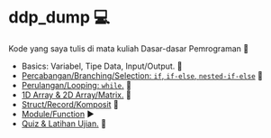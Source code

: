 # ddp_dump 💻

Kode yang saya tulis di mata kuliah Dasar-dasar Pemrograman 🚀

- Basics: Variabel, Tipe Data, Input/Output. 👶
- [Percabangan/Branching/Selection: `if`, `if-else`, `nested-if-else`](./percabangan--branching/) 🚦
- [Perulangan/Looping: `while`.](./perulangan--looping/) 🔁
- [1D Array & 2D Array/Matrix.](./array&matrix/) 🔢
- [Struct/Record/Komposit](./struct-record/) 🏢
- [Module/Function](./module-function/) ▶
- [Quiz & Latihan Ujian.](./quiz&exam/) 📖
